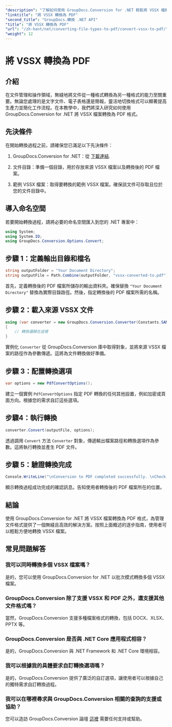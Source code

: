 ```yaml
---
"description": "了解如何使用 GroupDocs.Conversion for .NET 輕鬆將 VSSX 檔案轉換為 PDF 格式。簡化您的文件管理工作流程。"
"linktitle": "將 VSSX 轉換為 PDF"
"second_title": "GroupDocs.轉換 .NET API"
"title": "將 VSSX 轉換為 PDF"
"url": "/zh-hant/net/converting-file-types-to-pdf/convert-vssx-to-pdf/"
"weight": 12
---
```


# 將 VSSX 轉換為 PDF

## 介紹
在文件管理和操作領域，無縫地將文件從一種格式轉換為另一種格式的能力至關重要。無論您處理的是文字文件、電子表格還是簡報，靈活地切換格式可以顯著提高生產力並簡化工作流程。在本教學中，我們將深入研究如何使用 GroupDocs.Conversion for .NET 將 VSSX 檔案轉換為 PDF 格式。
## 先決條件
在開始轉換過程之前，請確保您已滿足以下先決條件：
1. GroupDocs.Conversion for .NET：從 [下載連結](https://releases。groupdocs.com/conversion/net/).
   
2. 文件目錄：準備一個目錄，用於存放來源 VSSX 檔案以及轉換後的 PDF 檔案。
3. 範例 VSSX 檔案：取得要轉換的範例 VSSX 檔案。確保該文件可存取且位於您的文件目錄中。

## 導入命名空間
若要開始轉換過程，請將必要的命名空間匯入到您的 .NET 專案中：
```csharp
using System;
using System.IO;
using GroupDocs.Conversion.Options.Convert;
```

## 步驟 1：定義輸出目錄和檔名
```csharp
string outputFolder = "Your Document Directory";
string outputFile = Path.Combine(outputFolder, "vssx-converted-to.pdf");
```
首先，定義轉換後的 PDF 檔案所儲存的輸出資料夾。確保替換 `"Your Document Directory"` 替換為實際目錄路徑。然後，指定轉換後的 PDF 檔案所需的名稱。
## 步驟 2：載入來源 VSSX 文件
```csharp
using (var converter = new GroupDocs.Conversion.Converter(Constants.SAMPLE_VSSX))
{
    // 轉換邏輯在這裡
}
```
實例化 `Converter` 從 GroupDocs.Conversion 庫中取得對象，並將來源 VSSX 檔案的路徑作為參數傳遞。這將為文件轉換做好準備。
## 步驟 3：配置轉換選項
```csharp
var options = new PdfConvertOptions();
```
建立一個實例 `PdfConvertOptions` 指定 PDF 轉換的任何其他設置，例如加密或頁面方向。根據您的需求自訂這些選項。
## 步驟4：執行轉換
```csharp
converter.Convert(outputFile, options);
```
透過調用 `Convert` 方法 `Converter` 對象，傳遞輸出檔案路徑和轉換選項作為參數。這將執行轉換並產生 PDF 文件。
## 步驟 5：驗證轉換完成
```csharp
Console.WriteLine("\nConversion to PDF completed successfully. \nCheck output in {0}", outputFolder);
```
顯示轉換過程成功完成的確認訊息。告知使用者轉換後的 PDF 檔案所在的位置。

## 結論
使用 GroupDocs.Conversion for .NET 將 VSSX 檔案轉換為 PDF 格式，為管理文件格式提供了一個無縫且高效的解決方案。按照上面概述的逐步指南，使用者可以輕鬆方便地轉換 VSSX 檔案。
## 常見問題解答
### 我可以同時轉換多個 VSSX 檔案嗎？
是的，您可以使用 GroupDocs.Conversion for .NET 以批次模式轉換多個 VSSX 檔案。
### GroupDocs.Conversion 除了支援 VSSX 和 PDF 之外，還支援其他文件格式嗎？
當然，GroupDocs.Conversion 支援多種檔案格式的轉換，包括 DOCX、XLSX、PPTX 等。
### GroupDocs.Conversion 是否與 .NET Core 應用程式相容？
是的，GroupDocs.Conversion 與 .NET Framework 和 .NET Core 環境相容。
### 我可以根據我的具體要求自訂轉換選項嗎？
是的，GroupDocs.Conversion 提供了廣泛的自訂選項，讓使用者可以根據自己的獨特需求自訂轉換過程。
### 我可以在哪裡尋求與 GroupDocs.Conversion 相關的查詢的支援或協助？
您可以造訪 GroupDocs.Conversion 論壇 [這裡](https://forum.groupdocs.com/c/conversion/11) 需要任何支持或幫助。